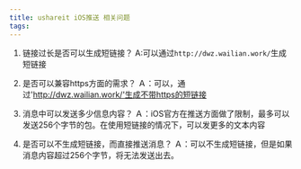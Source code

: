 ```yaml
---
title: ushareit iOS推送 相关问题
tags:
---
```


1. 链接过长是否可以生成短链接？
  A:可以通过`http://dwz.wailian.work/`生成短链接

2. 是否可以兼容https方面的需求？
  Ａ：可以，通过'http://dwz.wailian.work/'生成不带https的短链接

3. 消息中可以发送多少信息内容？
  Ａ：iOS官方在推送方面做了限制，最多可以发送256个字节的包。在使用短链接的情况下，可以发更多的文本内容

  
4. 是否可以不生成短链接，而直接推送消息？
  Ａ：可以不生成短链接，但是如果消息内容超过256个字节，将无法发送出去。
